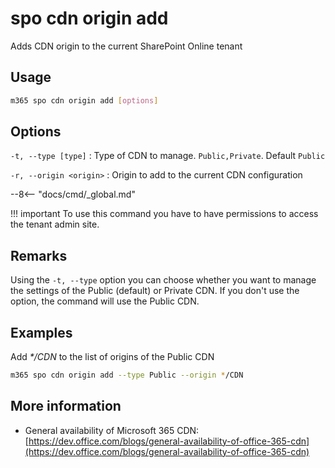 # spo cdn origin add

Adds CDN origin to the current SharePoint Online tenant

## Usage

```sh
m365 spo cdn origin add [options]
```

## Options

`-t, --type [type]`
: Type of CDN to manage. `Public,Private`. Default `Public`

`-r, --origin <origin>`
: Origin to add to the current CDN configuration

--8<-- "docs/cmd/_global.md"

!!! important
    To use this command you have to have permissions to access the tenant admin site.

## Remarks

Using the `-t, --type` option you can choose whether you want to manage the settings of the Public (default) or Private CDN. If you don't use the option, the command will use the Public CDN.

## Examples

Add _*/CDN_ to the list of origins of the Public CDN

```sh
m365 spo cdn origin add --type Public --origin */CDN
```

## More information

- General availability of Microsoft 365 CDN: [https://dev.office.com/blogs/general-availability-of-office-365-cdn](https://dev.office.com/blogs/general-availability-of-office-365-cdn)